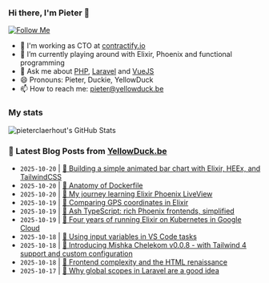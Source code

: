 ### Hi there, I'm Pieter 👋  
[![Follow Me](https://img.shields.io/github/followers/pieterclaerhout?label=Follow&style=social)](https://github.com/pieterclaerhout)

- 🏢 I'm working as CTO at [contractify.io](https://contractify.io)
- 🌱 I’m currently playing around with Elixir, Phoenix and functional programming
- 💬 Ask me about [PHP](https://php.net), [Laravel](http://laravel.com) and [VueJS](https://vuejs.org)
- 😄 Pronouns: Pieter, Duckie, YellowDuck
- 📫 How to reach me: pieter@yellowduck.be

### My stats

![pieterclaerhout's GitHub Stats](https://github-readme-stats.vercel.app/api?username=pieterclaerhout&show_icons=true&count_private=true&line_height=40)

### 📩 Latest Blog Posts from [YellowDuck.be](https://www.yellowduck.be/)
<!-- BLOG-POST-LIST:START -->
- `2025-10-20` | [🐥 Building a simple animated bar chart with Elixir, HEEx, and TailwindCSS](https://www.yellowduck.be/posts/building-a-simple-animated-bar-chart-with-elixir-heex-and-tailwindcss)  
- `2025-10-20` | [🔗 Anatomy of Dockerfile](https://www.yellowduck.be/posts/anatomy-of-dockerfile)  
- `2025-10-20` | [🔗 My journey learning Elixir Phoenix LiveView](https://www.yellowduck.be/posts/my-journey-learning-elixir-phoenix-liveview)  
- `2025-10-19` | [🐥 Comparing GPS coordinates in Elixir](https://www.yellowduck.be/posts/comparing-gps-coordinates-in-elixir)  
- `2025-10-19` | [🔗 Ash TypeScript: rich Phoenix frontends, simplified](https://www.yellowduck.be/posts/ash-typescript-rich-phoenix-frontends-simplified)  
- `2025-10-19` | [🔗 Four years of running Elixir on Kubernetes in Google Cloud](https://www.yellowduck.be/posts/four-years-of-running-elixir-on-kubernetes-in-google-cloud-piotr-szmielew-elixirconf-eu-2025)  
- `2025-10-18` | [🐥 Using input variables in VS Code tasks](https://www.yellowduck.be/posts/is-it-possible-to-pass-arguments-to-a-task-in-visual-studio-code)  
- `2025-10-18` | [🔗 Introducing Mishka Chelekom v0.0.8 - with Tailwind 4 support and custom configuration](https://www.yellowduck.be/posts/introducing-mishka-chelekom-v0-0-8-with-tailwind-4-support-and-custom-configuration)  
- `2025-10-18` | [🔗 Frontend complexity and the HTML renaissance](https://www.yellowduck.be/posts/frontend-complexity-and-the-html-renaissance)  
- `2025-10-17` | [🐥 Why global scopes in Laravel are a good idea](https://www.yellowduck.be/posts/why-global-scopes-in-laravel-are-a-good-idea)  

<!-- BLOG-POST-LIST:END -->
